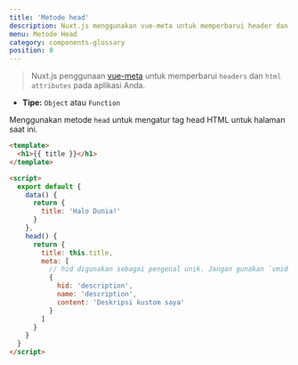 ```yaml
---
title: 'Metode head'
description: Nuxt.js menggunakan vue-meta untuk memperbarui header dan atribut HTML aplikasi Anda.
menu: Metode Head
category: components-glossary
position: 0
---
```


> Nuxt.js penggunaan [vue-meta](https://github.com/nuxt/vue-meta) untuk memperbarui `headers` dan `html attributes` pada aplikasi Anda.

- **Tipe:** `Object` atau `Function`

Menggunakan metode `head` untuk mengatur tag head HTML untuk halaman saat ini.

```html
<template>
  <h1>{{ title }}</h1>
</template>

<script>
  export default {
    data() {
      return {
        title: 'Halo Dunia!'
      }
    },
    head() {
      return {
        title: this.title,
        meta: [
          // hid digunakan sebagai pengenal unik. Jangan gunakan `vmid` untuk itu karena tidak akan berhasil
          {
            hid: 'description',
            name: 'description',
            content: 'Deskripsi kustom saya'
          }
        ]
      }
    }
  }
</script>
```
